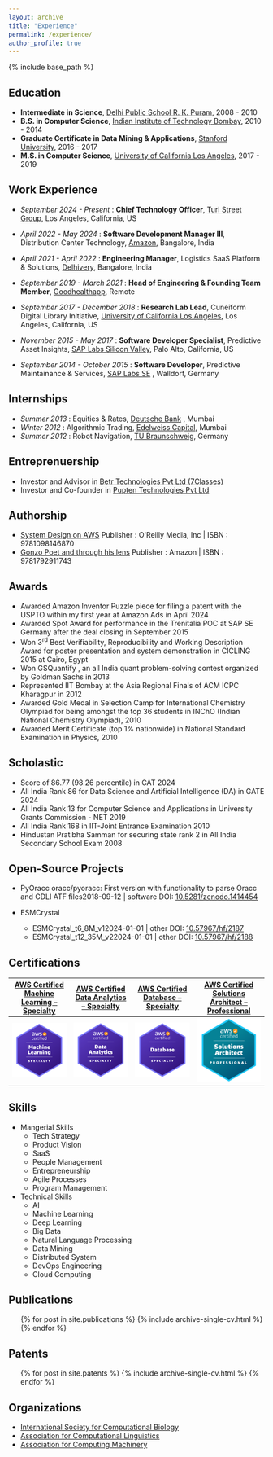 ```yaml
---
layout: archive
title: "Experience"
permalink: /experience/
author_profile: true
---
```


{% include base_path %}

Education
--------
* **Intermediate in Science**, [Delhi Public School R. K. Puram](https://dpsrkp.net/), 2008 - 2010
* **B.S. in Computer Science**, [Indian Institute of Technology Bombay](https://www.iitb.ac.in/), 2010 - 2014
* **Graduate Certificate in Data Mining & Applications**, [Stanford University](https://www.stanford.edu/), 2016 - 2017 
* **M.S. in Computer Science**, [University of California Los Angeles](https://www.ucla.edu/), 2017 - 2019

Work Experience
--------

* *September 2024 - Present* : **Chief Technology Officer**, [Turl Street Group](https://www.turlstreet.com/?source=about_page "https://www.turlstreet.com/"), Los Angeles, California, US

* *April 2022 - May 2024* : **Software Development Manager III**, Distribution Center Technology, [Amazon](https://amazon.com), Bangalore, India

* *April 2021 - April 2022* : **Engineering Manager**, Logistics SaaS Platform & Solutions, [Delhivery](https://www.delhivery.com/), Bangalore, India

* *September 2019 - March 2021* : **Head of Engineering & Founding Team Member**, [Goodhealthapp](https://www.goodhealthapp.com/), Remote

* *September 2017 - December 2018* : **Research Lab Lead**, Cuneiform Digital Library Initiative, [University of California Los Angeles](https://www.ucla.edu/), Los Angeles, California, US

* *November 2015 - May 2017* : **Software Developer Specialist**, Predictive Asset Insights, [SAP Labs Silicon Valley](https://www.sap.com/), Palo Alto, California, US

* *September 2014 - October 2015* : **Software Developer**, Predictive Maintainance & Services, [SAP Labs SE](https://www.sap.com/)
, Walldorf, Germany

Internships
--------

* *Summer 2013* : Equities & Rates, [Deutsche Bank](https://country.db.com/india) , Mumbai
* *Winter 2012* : Algorithmic Trading, [Edelweiss Capital](https://www.edelweiss.in/), Mumbai
* *Summer 2012* : Robot Navigation, [TU Braunschweig](https://www.tu-braunschweig.de/en/), Germany

Entreprenuership
--------
* Investor and Advisor in [Betr Technologies Pvt Ltd (7Classes)](https://7classes.com/)
* Investor and Co-founder in [Pupten Technologies Pvt Ltd](https://pupten.com/)

Authorship
--------
* [System Design on AWS](https://learning.oreilly.com/library/view/system-design-on/9781098146887/)
Publisher : O'Reilly Media, Inc | ISBN : 9781098146870 
* [Gonzo Poet and through his lens](https://www.amazon.in/Gonzo-Poet-through-his-lens-ebook/dp/B07M6CWQJJ)
Publisher : Amazon | ISBN : 9781792911743


Awards
--------
* Awarded Amazon Inventor Puzzle piece for filing a patent with the USPTO within my first year at Amazon Ads in April 2024
* Awarded Spot Award for performance in the Trenitalia POC at SAP SE Germany after the deal closing in September 2015  
* Won 3<sup>rd</sup> Best Verifiability, Reproducibility and Working Description Award for poster presentation and system demonstration in CICLING 2015 at Cairo, Egypt
* Won GSQuantify , an all India quant problem-solving contest organized by Goldman Sachs in 2013
* Represented IIT Bombay at the Asia Regional Finals of ACM ICPC Kharagpur in 2012
* Awarded Gold Medal in Selection Camp for International Chemistry Olympiad for being amongst the top 36 students in INChO (Indian National Chemistry Olympiad), 2010
* Awarded Merit Certificate (top 1% nationwide) in National Standard Examination in Physics, 2010

Scholastic
--------
* Score of 86.77 (98.26 percentile) in CAT 2024
* All India Rank 86 for Data Science and Artificial Intelligence (DA) in GATE 2024
* All India Rank 13 for Computer Science and Applications in University Grants Commission - NET 2019
* All India Rank 168 in IIT-Joint Entrance Examination 2010
* Hindustan Pratibha Samman for securing state rank 2 in All India Secondary School Exam 2008

Open-Source Projects
--------
* PyOracc
  oracc/pyoracc: First version with functionality to parse Oracc and CDLI ATF files2018-09-12 | software
  DOI: [10.5281/zenodo.1414454](https://doi.org/10.5281/zenodo.1414454)

* ESMCrystal
  * ESMCrystal_t6_8M_v12024-01-01 | other
    DOI: [10.57967/hf/2187](https://doi.org/10.57967/hf/2187)
  * ESMCrystal_t12_35M_v22024-01-01 | other
    DOI: [10.57967/hf/2188](https://doi.org/10.57967/hf/2188)

Certifications
--------

[AWS Certified Machine Learning – Specialty](https://www.credly.com/badges/57e1b710-bd6b-4224-bc56-cb65e3363787) | [AWS Certified Data Analytics – Specialty](https://www.credly.com/badges/73f3faa9-1782-4ade-9004-14f5bbcfed14)  | [AWS Certified Database – Specialty](https://www.credly.com/badges/acc39f10-141c-40ee-b20e-3e04eb0592e1) | [AWS Certified Solutions Architect – Professional](https://www.credly.com/badges/7a01b42a-1edd-446b-9c8b-db8847d6d8c4)
:-------------------------:|:-------------------------:|:-------------------------:|:-------------------------:
![](/images/certifications/img13.png)  |  ![](/images/certifications/img12.png)  |  ![](/images/certifications/img11.png)  |  ![](/images/certifications/img14.png)  

  
Skills
--------

* Mangerial Skills
  * Tech Strategy 
  * Product Vision 
  * SaaS
  * People Management 
  * Entrepreneurship
  * Agile Processes 
  * Program Management
* Technical Skills
  * AI
  * Machine Learning
  * Deep Learning
  * Big Data
  * Natural Language Processing
  * Data Mining
  * Distributed System
  * DevOps Engineering
  * Cloud Computing

Publications
--------
  <ul>{% for post in site.publications %}
    {% include archive-single-cv.html %}
  {% endfor %}</ul>

Patents
--------
  <ul>{% for post in site.patents %}
    {% include archive-single-cv.html %}
  {% endfor %}</ul>

Organizations
--------
* [International Society for Computational Biology](https://iscb.junolive.co/Nucleus/member/11706)
* [Association for Computational Linguistics](https://www.aclweb.org/portal/users/jayanthjaiswal)
* [Association for Computing Machinery](http://member.acm.org/~jjayanth)
  
<!-- Talks
--------
  <ul>{% for post in site.talks %}
    {% include archive-single-talk-cv.html %}
  {% endfor %}</ul> -->
  
<!-- Teaching
--------
  <ul>{% for post in site.teaching %}
    {% include archive-single-cv.html %}
  {% endfor %}</ul> -->
  
